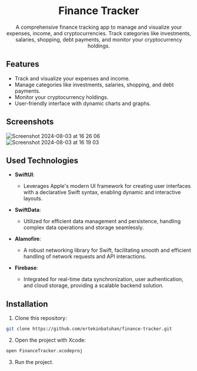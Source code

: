 <h1 align="center">Finance Tracker</h1>

<p align="center">
  A comprehensive finance tracking app to manage and visualize your expenses, income, and cryptocurrencies. Track categories like investments, salaries, shopping, debt payments, and monitor your cryptocurrency holdings.
</p>

## Features

- Track and visualize your expenses and income.
- Manage categories like investments, salaries, shopping, and debt payments.
- Monitor your cryptocurrency holdings.
- User-friendly interface with dynamic charts and graphs.

## Screenshots
![Screenshot 2024-08-03 at 16 26 06](https://github.com/user-attachments/assets/9b7fc2f0-55e3-43bc-a5d5-7352e0754fb6)
![Screenshot 2024-08-03 at 16 19 03](https://github.com/user-attachments/assets/b7e05488-5551-40f8-a752-707a56beb78e)

## Used Technologies

- **SwiftUI**: 
  - Leverages Apple's modern UI framework for creating user interfaces with a declarative Swift syntax, enabling dynamic and interactive layouts.

- **SwiftData**: 
  - Utilized for efficient data management and persistence, handling complex data operations and storage seamlessly.

- **Alamofire**: 
  - A robust networking library for Swift, facilitating smooth and efficient handling of network requests and API interactions.

- **Firebase**: 
  - Integrated for real-time data synchronization, user authentication, and cloud storage, providing a scalable backend solution.




## Installation

1. Clone this repository:

```bash
git clone https://github.com/ertekinbatuhan/finance-tracker.git

```

2. Open the project with Xcode:
```bash
open FinanceTracker.xcodeproj

```
3. Run the project.
